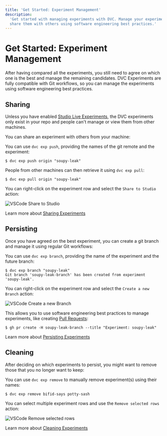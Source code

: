 ```yaml
---
title: 'Get Started: Experiment Management'
description:
  'Get started with managing experiments with DVC. Manage your experiments and
  share them with others using software engineering best practices.'
---
```


# Get Started: Experiment Management

After having compared all the experiments, you still need to agree on which one
is the best and manage the remaining candidates. <abbr>DVC Experiments</abbr>
are fully compatible with Git workflows, so you can manage the experiments using
software engineering best practices.

## Sharing

Unless you have enabled
[Studio Live Experiments](/doc/studio/user-guide/projects-and-experiments/live-metrics-and-plots),
the <abbr>DVC experiments</abbr> only exist in your repo and people can't manage
or view them from other machines.

You can share an experiment with others from your machine:

<toggle>

<tab title="DVC CLI">

You can use `dvc exp push`, providing the names of the git remote and the
experiment:

```cli
$ dvc exp push origin "soupy-leak"
```

People from other machines can then retrieve it using `dvc exp pull`:

```cli
$ dvc exp pull origin "soupy-leak"
```

</tab>

<tab title="VSCode Extension">

You can right-click on the experiment row and select the `Share to Studio`
action:

![VSCode Share to Studio](/img/vscode-sharing.gif)

</tab>

</toggle>

<admon type="info">

Learn more about
[Sharing Experiments](/doc/user-guide/experiment-management/sharing-experiments)

</admon>

## Persisting

Once you have agreed on the best experiment, you can create a git branch and
manage it using regular Git workflows:

<toggle>

<tab title="DVC CLI">

You can use `dvc exp branch`, providing the name of the experiment and the
future branch:

```cli
$ dvc exp branch "soupy-leak"
Git branch 'soupy-leak-branch' has been created from experiment 'soupy-leak'.
```

</tab>

<tab title="VSCode Extension">

You can right-click on the experiment row and select the `Create a new Branch`
action:

![VSCode Create a new Branch](/img/vscode-branch.gif)

</tab>

</toggle>

This allows you to use software engineering best practices to manage
experiments, like creating
[Pull Requests](https://docs.github.com/en/pull-requests/collaborating-with-pull-requests/proposing-changes-to-your-work-with-pull-requests/about-pull-requests):

```cli
$ gh pr create -H soupy-leak-branch --title "Experiment: soupy-leak"
```

<admon type="info">

Learn more about
[Persisting Experiments](/doc/user-guide/experiment-management/persisting-experiments)

</admon>

## Cleaning

After deciding on which experiments to persist, you might want to remove those
that you no longer want to keep:

<toggle>

<tab title="DVC CLI">

You can use `dvc exp remove` to manually remove experiment(s) using their names:

```cli
$ dvc exp remove bifid-says potty-sash
```

</tab>

<tab title="VSCode Extension">

You can select multiple experiment rows and use the `Remove selected rows`
action:

![VSCode Remove selected rows](/img/vscode-remove.gif)

</tab>

</toggle>

<admon type="info">

Learn more about
[Cleaning Experiments](/doc/user-guide/experiment-management/cleaning-experiments)

</admon>
